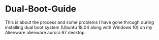 # Dual-Boot-Guide
This is about the process and some problems I have gone through during installing dual boot system (Ubuntu 18.04 along with Windows 10) on my Alienware alienware aurora R7 desktop. 
